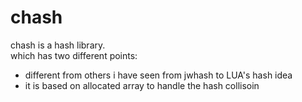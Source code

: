 # chash

chash is a hash library.  
which has two different points: 

- different from others i have seen from jwhash to LUA's hash idea 
- it is based on allocated array to handle the hash collisoin
